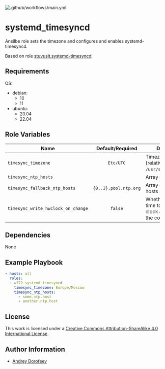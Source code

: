 ![.github/workflows/main.yml](https://github.com/wf72/systemd_timesyncd/actions/workflows/.github/workflows/main.yml/badge.svg)
# systemd_timesyncd

Ansilbe role sets the timezone and configures and enables systemd-timesyncd.

Based on role [stuvusit.systemd-timesyncd](https://github.com/stuvusIT/systemd-timesyncd)

## Requirements

OS:
- debian:
  - 10
  - 11
- ubuntu:
  - 20.04
  - 22.04

## Role Variables

| Name                               |   Default/Required    | Description                                                                       |
| ---------------------------------- | :-------------------: | --------------------------------------------------------------------------------- |
| `timesync_timezone`                |       `Etc/UTC`       | Timezone to set (relative to `/usr/share/zoneinfo`)                               |
| `timesync_ntp_hosts`               |                       | Array of NTP hosts                                                                |
| `timesync_fallback_ntp_hosts`      | `{0..3}.pool.ntp.org` | Array of fallback NTP hosts                                                       |
| `timesync_write_hwclock_on_change` |        `false`         | Whether to write the time to the hardware clock after changing the configuration. |

## Dependencies

None

## Example Playbook

```yml
- hosts: all
  roles:
  - wf72.systemd_timesyncd
    timesync_timezone: Europe/Moscow
    timesync_ntp_hosts:
      - some.ntp.host
      - another.ntp.host
```

## License

This work is licensed under a [Creative Commons Attribution-ShareAlike 4.0 International License](http://creativecommons.org/licenses/by-sa/4.0/).

## Author Information

- [Andrey Dorofeev](https://github.com/wf72)

